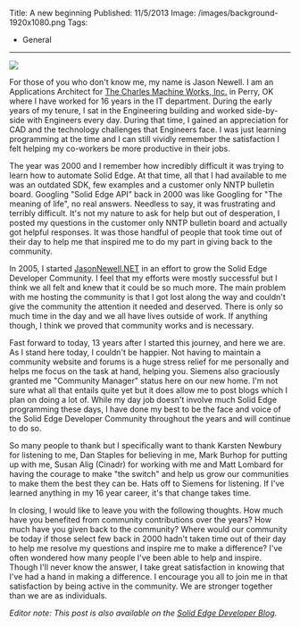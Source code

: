 Title: A new beginning
Published: 11/5/2013
Image: /images/background-1920x1080.png
Tags:
  - General
---

![](http://blob.jasonnewell.net/blog/2013-11-05_1.jpg)

For those of you who don't know me, my name is Jason Newell. I am an Applications Architect for [The Charles Machine Works, Inc.](http://www.ditchwitch.com/) in Perry, OK where I have worked for 16 years in the IT department. During the early years of my tenure, I sat in the Engineering building and worked side-by-side with Engineers every day. During that time, I gained an appreciation for CAD and the technology challenges that Engineers face. I was just learning programming at the time and I can still vividly remember the satisfaction I felt helping my co-workers be more productive in their jobs.

The year was 2000 and I remember how incredibly difficult it was trying to learn how to automate Solid Edge. At that time, all that I had available to me was an outdated SDK, few examples and a customer only NNTP bulletin board. Googling "Solid Edge API" back in 2000 was like Googling for "The meaning of life", no real answers. Needless to say, it was frustrating and terribly difficult. It's not my nature to ask for help but out of desperation, I posted my questions in the customer only NNTP bulletin board and actually got helpful responses. It was those handful of people that took time out of their day to help me that inspired me to do my part in giving back to the community.

In 2005, I started [JasonNewell.NET](http://www.jasonnewell.net/) in an effort to grow the Solid Edge Developer Community. I feel that my efforts were mostly successful but I think we all felt and knew that it could be so much more. The main problem with me hosting the community is that I got lost along the way and couldn't give the community the attention it needed and deserved. There is only so much time in the day and we all have lives outside of work. If anything though, I think we proved that community works and is necessary.

Fast forward to today, 13 years after I started this journey, and here we are. As I stand here today, I couldn't be happier. Not having to maintain a community website and forums is a huge stress relief for me personally and helps me focus on the task at hand, helping you. Siemens also graciously granted me "Community Manager" status here on our new home. I'm not sure what all that entails quite yet but it does allow me to post blogs which I plan on doing a lot of. While my day job doesn't involve much Solid Edge programming these days, I have done my best to be the face and voice of the Solid Edge Developer Community throughout the years and will continue to do so.

So many people to thank but I specifically want to thank Karsten Newbury for listening to me, Dan Staples for believing in me, Mark Burhop for putting up with me, Susan Alig (Cinadr) for working with me and Matt Lombard for having the courage to make "the switch" and help us grow our communities to make them the best they can be. Hats off to Siemens for listening. If I've learned anything in my 16 year career, it's that change takes time.

In closing, I would like to leave you with the following thoughts. How much have you benefited from community contributions over the years? How much have you given back to the community? Where would our community be today if those select few back in 2000 hadn't taken time out of their day to help me resolve my questions and inspire me to make a difference? I've often wondered how many people I've been able to help and inspire. Though I'll never know the answer, I take great satisfaction in knowing that I've had a hand in making a difference. I encourage you all to join me in that satisfaction by being active in the community. We are stronger together than we are as individuals.

_Editor note: This post is also available on the [Solid Edge Developer Blog](http://community.plm.automation.siemens.com/t5/Solid-Edge-Developer-Blog/A-new-beginning/ba-p/17911)._